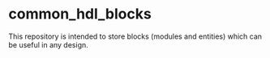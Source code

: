# common_hdl_blocks
This repository is intended to store blocks (modules and entities) which can be useful in any design.
